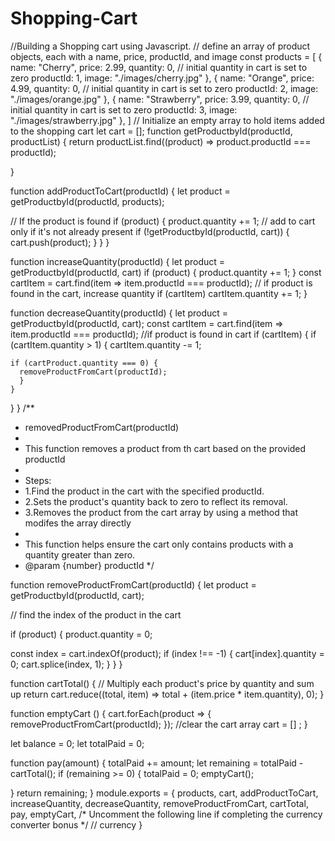 # Shopping-Cart
//Building a Shopping cart using Javascript. 
// define an array of product objects, each with a name, price, productId, and image
const products = [
  {
    name: "Cherry",
    price: 2.99,
    quantity: 0, // initial quantity in cart is set to zero
    productId: 1,
    image: "./images/cherry.jpg"
  },
  {
    name: "Orange",
    price: 4.99,
    quantity: 0, // initial quantity in cart is set to zero
    productId: 2,
    image: "./images/orange.jpg"
  },
  {
    name: "Strawberry",
    price: 3.99,
    quantity: 0, // initial quantity in cart is set to zero
    productId: 3,
    image: "./images/strawberry.jpg"
  },
]
// Initialize an empty array to hold items added to the shopping cart
let cart = [];
function  getProductbyId(productId, productList) {
   return productList.find((product) => product.productId  === productId);
   
}



function addProductToCart(productId) { 
 let product = getProductbyId(productId, products);

 // If the product is found
  if (product) {
      product.quantity += 1;
  // add to cart only if it's not already present
  if (!getProductbyId(productId, cart)) {
    cart.push(product);
    }
  }
}

function increaseQuantity(productId) {
  let product = getProductbyId(productId, cart)
  if (product) {
    product.quantity += 1;
  }
  const cartItem = cart.find(item => item.productId === productId);
  // if product is found in the cart, increase quantity
  if (cartItem) cartItem.quantity += 1;
}

function decreaseQuantity(productId) {
  let product = getProductbyId(productId, cart);
  const cartItem = cart.find(item => item.productId === productId);
  //if product is found in cart
  if (cartItem) {
    if (cartItem.quantity > 1) {
      cartItem.quantity -= 1;

    if (cartProduct.quantity === 0) {
      removeProductFromCart(productId);
      }
    }
  }
}
/**
 * removedProductFromCart(productId)
 * 
 * This function removes a product from th cart based on the provided productId
 * 
 * Steps:
 * 1.Find the product in the cart with the specified productId.
 * 2.Sets the product's quantity back to zero to reflect its removal. 
 * 3.Removes the product from the cart array by using a method that modifes the array directly
 * 
 * This function helps ensure the cart only contains products with a quantity greater than zero. 
 * @param {number} productId 
 */

function removeProductFromCart(productId) {
  let product = getProductbyId(productId, cart);

  // find the index of the product in the cart

if (product) {
  product.quantity = 0;

  const index = cart.indexOf(product);
  if (index !== -1) {
    cart[index].quantity = 0;
    cart.splice(index, 1);
   } 
  }
}

function cartTotal() {
  // Multiply each product's price by quantity and sum up
  return cart.reduce((total, item) => total + (item.price * item.quantity), 0);
}

function emptyCart () {
  cart.forEach(product => {
    removeProductFromCart(productId);
  });
  //clear the cart array
  cart = [] ;
}

let balance = 0;
let totalPaid = 0;

function pay(amount) {
  totalPaid += amount;
  let remaining = totalPaid - cartTotal();
  if (remaining >= 0) {
    totalPaid = 0;
    emptyCart();
    
  }
  return remaining;
}
module.exports = {
  products,
  cart,
  addProductToCart,
  increaseQuantity,
  decreaseQuantity,
  removeProductFromCart,
  cartTotal,
  pay, 
  emptyCart,
  /* Uncomment the following line if completing the currency converter bonus */
  // currency
}
